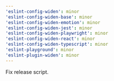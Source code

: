 ```yaml
---
'eslint-config-widen': minor
'eslint-config-widen-base': minor
'eslint-config-widen-emotion': minor
'eslint-config-widen-jest': minor
'eslint-config-widen-playwright': minor
'eslint-config-widen-react': minor
'eslint-config-widen-typescript': minor
'eslint-playground': minor
'eslint-plugin-widen': minor
---
```


Fix release script.
